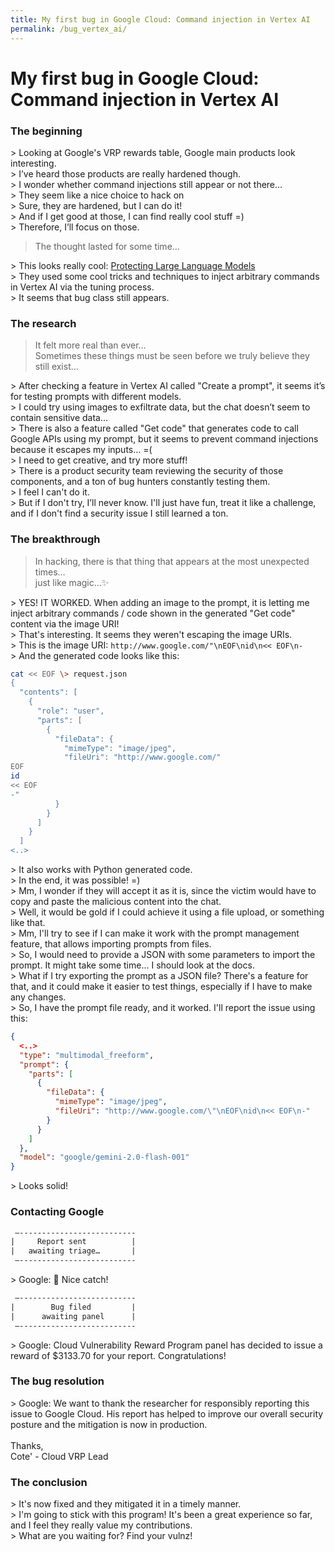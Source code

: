 ```yaml
---
title: My first bug in Google Cloud: Command injection in Vertex AI
permalink: /bug_vertex_ai/
---
```


# My first bug in Google Cloud: Command injection in Vertex AI

### The beginning

\> Looking at Google's VRP rewards table, Google main products look interesting. \
\> I’ve heard those products are really hardened though. \
\> I wonder whether command injections still appear or not there… \
\> They seem like a nice choice to hack on \
\> Sure, they are hardened, but I can do it! \
\> And if I get good at those, I can find really cool stuff =) \
\> Therefore, I’ll focus on those.

> The thought lasted for some time…

\> This looks really cool: [Protecting Large Language Models](https://bughunters.google.com/blog/5679863572070400/protecting-large-language-models) \
\> They used some cool tricks and techniques to inject arbitrary commands in Vertex AI via the tuning process. \
\> It seems that bug class still appears.

### The research

> It felt more real than ever… \
> Sometimes these things must be seen before we truly believe they still exist…

\> After checking a feature in Vertex AI called "Create a prompt", it seems it’s for testing prompts with different models. \
\> I could try using images to exfiltrate data, but the chat doesn’t seem to contain sensitive data… \
\> There is also a feature called "Get code" that generates code to call Google APIs using my prompt, but it seems to prevent command injections because it escapes my inputs… =( \
\> I need to get creative, and try more stuff! \
\> There is a product security team reviewing the security of those components, and a ton of bug hunters constantly testing them. \
\> I feel I can't do it. \
\> But if I don't try, I’ll never know. I'll just have fun, treat it like a challenge, and if I don't find a security issue I still learned a ton. 

### The breakthrough

> In hacking, there is that thing that appears at the most unexpected times… \
> just like magic...✨ 

\> YES! IT WORKED. When adding an image to the prompt, it is letting me inject arbitrary commands / code shown in the generated "Get code" content via the image URI! \
\> That's interesting. It seems they weren't escaping the image URIs. \
\> This is the image URI: `http://www.google.com/"\nEOF\nid\n<< EOF\n-` \
\> And the generated code looks like this: 

```bash
cat << EOF \> request.json
{
  "contents": [
    {
      "role": "user",
      "parts": [
        {
          "fileData": {
            "mimeType": "image/jpeg",
            "fileUri": "http://www.google.com/"
EOF
id
<< EOF
-"
          }
        }
      ]
    }
  ]
<..>
```
  
\> It also works with Python generated code. \
\> In the end, it was possible! =) \
\> Mm, I wonder if they will accept it as it is, since the victim would have to copy and paste the malicious content into the chat. \
\> Well, it would be gold if I could achieve it using a file upload, or something like that. \
\> Mm, I'll try to see if I can make it work with the prompt management feature, that allows importing prompts from files. \
\> So, I would need to provide a JSON with some parameters to import the prompt. It might take some time… I should look at the docs. \
\> What if I try exporting the prompt as a JSON file? There's a feature for that, and it could make it easier to test things, especially if I have to make any changes. \
\> So, I have the prompt file ready, and it worked. I'll report the issue using this: 

```json
{
  <..>
  "type": "multimodal_freeform",
  "prompt": {
    "parts": [
      {
        "fileData": {
          "mimeType": "image/jpeg",
          "fileUri": "http://www.google.com/\"\nEOF\nid\n<< EOF\n-"
        }
      }
    ]
  },
  "model": "google/gemini-2.0-flash-001"
}
```

\> Looks solid! 

### Contacting Google

```html
 —--------------------------
|     Report sent          |
|   awaiting triage…       |
 —--------------------------
```
  
\> Google: 🎉 Nice catch!

```html
 —--------------------------
|        Bug filed         |
|      awaiting panel      |
 —--------------------------
```
  
\> Google: Cloud Vulnerability Reward Program panel has decided to issue a reward of $3133.70 for your report. Congratulations!

### The bug resolution

\> Google: We want to thank the researcher for responsibly reporting this issue to Google Cloud. His report has helped to improve our overall security posture and the mitigation is now in production. \
\
Thanks, \
Cote' - Cloud VRP Lead 

### The conclusion

\> It's now fixed and they mitigated it in a timely manner. \
\> I'm going to stick with this program! It's been a great experience so far, and I feel they really value my contributions. \
\> What are you waiting for? Find your vulnz! 
